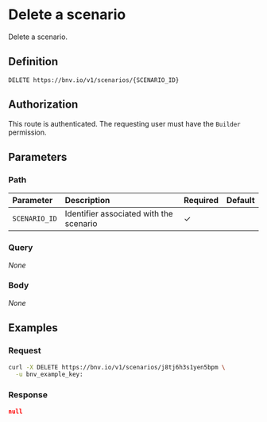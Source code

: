 # Delete a scenario

Delete a scenario.


## Definition

```
DELETE https://bnv.io/v1/scenarios/{SCENARIO_ID}
```


## Authorization

This route is authenticated. The requesting user must have the `Builder` permission.


## Parameters

### Path

| Parameter      | Description | Required | Default |
| :------------- | :---------- | :------- | :------ |
| `SCENARIO_ID`  | Identifier associated with the scenario | ✓ | |

### Query

*None*

### Body

*None*


## Examples

### Request

```sh
curl -X DELETE https://bnv.io/v1/scenarios/j8tj6h3s1yen5bpm \
  -u bnv_example_key:
```

### Response

```json
null
```
